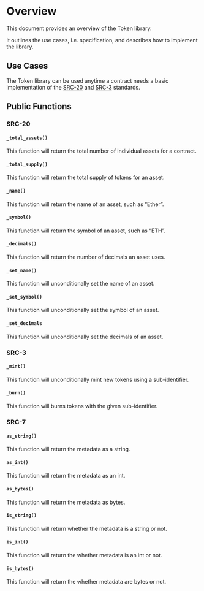 # Overview

This document provides an overview of the Token library.

It outlines the use cases, i.e. specification, and describes how to implement the library.

## Use Cases

The Token library can be used anytime a contract needs a basic implementation of the [SRC-20](https://github.com/FuelLabs/sway-standards/tree/master/standards/src_20) and [SRC-3](https://github.com/FuelLabs/sway-standards/tree/master/standards/src_3) standards.

## Public Functions

### SRC-20

#### `_total_assets()`

This function will return the total number of individual assets for a contract.

#### `_total_supply()`

This function will return the total supply of tokens for an asset.

#### `_name()`

This function will return the name of an asset, such as “Ether”.

#### `_symbol()`

This function will return the symbol of an asset, such as “ETH”.

#### `_decimals()`

This function will return the number of decimals an asset uses.

#### `_set_name()`

This function will unconditionally set the name of an asset.

#### `_set_symbol()`

This function will unconditionally set the symbol of an asset.

#### `_set_decimals`

This function will unconditionally set the decimals of an asset.

### SRC-3

#### `_mint()`

This function will unconditionally mint new tokens using a sub-identifier.

#### `_burn()`

This function will burns tokens with the given sub-identifier.

### SRC-7

#### `as_string()`

This function will return the metadata as a string.

#### `as_int()`

This function will return the metadata as an int.


#### `as_bytes()`

This function will return the metadata as bytes.

#### `is_string()`

This function will return whether the metadata is a string or not.

#### `is_int()`

This function will return the whether metadata is an int or not.


#### `is_bytes()`

This function will return the whether metadata are bytes or not.

